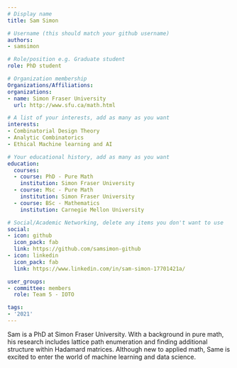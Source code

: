 ```yaml
---
# Display name
title: Sam Simon

# Username (this should match your github username)
authors:
- samsimon

# Role/position e.g. Graduate student
role: PhD student

# Organization membership
Organizations/Affiliations:
organizations:
- name: Simon Fraser University
  url: http://www.sfu.ca/math.html

# A list of your interests, add as many as you want
interests:
- Combinatorial Design Theory
- Analytic Combinatorics
- Ethical Machine learning and AI

# Your educational history, add as many as you want
education:
  courses:
  - course: PhD - Pure Math
    institution: Simon Fraser University  
  - course: Msc - Pure Math
    institution: Simon Fraser University
  - course: BSc - Mathematics
    institution: Carnegie Mellon University

# Social/Academic Networking, delete any items you don't want to use
social:
- icon: github
  icon_pack: fab
  link: https://github.com/samsimon-github
- icon: linkedin
  icon_pack: fab
  link: https://www.linkedin.com/in/sam-simon-17701421a/

user_groups:
- committee: members
  role: Team 5 - IOTO

tags:
- '2021'
---
```

Sam is a PhD  at Simon Fraser University. With a background in pure math, his research includes lattice path enumeration and finding additional structure
within Hadamard matrices. Although new to applied math, Same is excited to enter the world of machine learning and data science.
